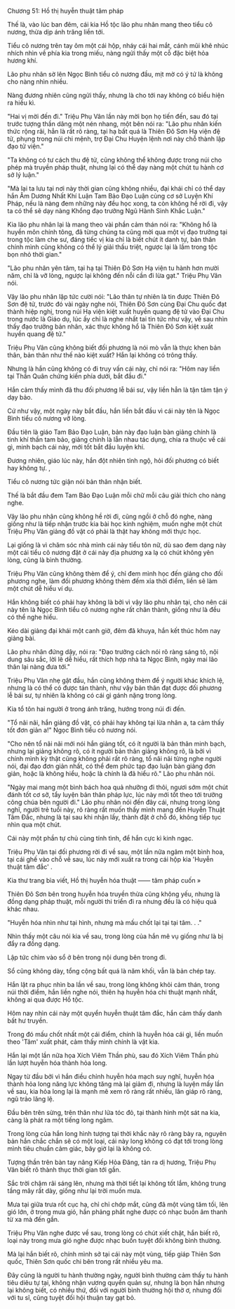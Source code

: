 




Chương 51: Hồ thị huyễn thuật tâm pháp


Thế là, vào lúc ban đêm, cái kia Hồ tộc lão phu nhân mang theo tiểu cô nương, thừa dịp ánh trăng liền tới.

Tiểu cô nương trên tay ôm một cái hộp, nháy cái hai mắt, cánh mũi khẽ nhúc nhích nhìn về phía kia trong miếu, nàng ngửi thấy một cỗ đặc biệt hỏa hương khí.

Lão phu nhân sờ lên Ngọc Bình tiểu cô nương đầu, mịt mờ có ý tứ là không cho nàng nhìn nhiều.

Nàng đương nhiên cũng ngửi thấy, nhưng là cho tới nay không có biểu hiện ra hiếu kì.

"Hai vị mời đến đi." Triệu Phụ Vân lần này mời bọn họ tiến đến, sau đó tại trước tượng thần dâng một nén nhang, một bên nói ra: "Lão phu nhân kiến thức rộng rãi, hẳn là rất rõ ràng, tại hạ bất quá là Thiên Đô Sơn Hạ viện đệ tử, phụng trong núi chi mệnh, trợ Đại Chu Huyện lệnh nơi này chỗ thành lập đạo tử viện."

"Ta không có tư cách thu đệ tử, cũng không thể không được trong núi cho phép mà truyền pháp thuật, nhưng lại có thể dạy nàng một chút tu hành cơ sở lý luận."

"Mà lại ta lưu tại nơi này thời gian cũng không nhiều, đại khái chỉ có thể dạy hắn Âm Dương Nhất Khí Luận Tam Bảo Đạo Luận cùng cơ sở Luyện Khí Pháp, nếu là nàng đem những này đều học xong, ta còn không hề rời đi, vậy ta có thể sẽ dạy nàng Khổng đạo trưởng Ngũ Hành Sinh Khắc Luận."

Kia lão phu nhân lại là mang theo vài phần cảm thán nói ra: "Không hổ là huyền môn chính tông, đã từng chúng ta cũng mời qua một vị đạo trưởng tại trong tộc làm che sư, đáng tiếc vị kia chỉ là biết chút ít danh tự, bản thân chính mình cũng không có thể lý giải thấu triệt, ngược lại là lầm trong tộc bọn nhỏ thời gian."

"Lão phu nhân yên tâm, tại hạ tại Thiên Đô Sơn Hạ viện tu hành hơn mười năm, chỉ là vỡ lòng, ngược lại không đến nỗi cần đi lừa gạt." Triệu Phụ Vân nói.

Vậy lão phu nhân lập tức cười nói: "Lão thân tự nhiên là tin được Thiên Đô Sơn đệ tử, trước đó vài ngày nghe nói, Thiên Đô Sơn cùng Đại Chu quốc đạt thành hiệp nghị, trong núi Hạ viện kiệt xuất huyền quang đệ tử vào Đại Chu trong nước là Giáo dụ, lúc ấy chỉ là nghe nhất tai tin tức như vậy, về sau nhìn thấy đạo trưởng bản nhân, xác thực không hổ là Thiên Đô Sơn kiệt xuất huyền quang đệ tử."

Triệu Phụ Vân cũng không biết đối phương là nói mò vẫn là thực khen bản thân, bản thân như thế nào kiệt xuất? Hắn lại không có trông thấy.

Nhưng là hắn cũng không có đi truy vấn cái này, chỉ nói ra: "Hôm nay liền tại Thần Quân chứng kiến phía dưới, bắt đầu đi."

Hắn cảm thấy mình đã thu đối phương lễ bái sư, vậy liền hẳn là tận tâm tận ý dạy bảo.

Cứ như vậy, một ngày này bắt đầu, hắn liền bắt đầu vì cái này tên là Ngọc Bình tiểu cô nương vỡ lòng.

Đầu tiên là giáo Tam Bảo Đạo Luận, bản này đạo luận bàn giảng chính là tinh khí thần tam bảo, giảng chính là lẫn nhau tác dụng, chia ra thuộc về cái gì, minh bạch cái này, mới tốt bắt đầu luyện khí.

Đương nhiên, giáo lúc này, hắn đột nhiên tỉnh ngộ, hỏi đối phương có biết hay không tự. ,

Tiểu cô nương tức giận nói bản thân nhận biết.

Thế là bắt đầu đem Tam Bảo Đạo Luận mỗi chữ mỗi câu giải thích cho nàng nghe.

Vậy lão phu nhân cũng không hề rời đi, cũng ngồi ở chỗ đó nghe, nàng giống như là tiếp nhận trước kia bài học kinh nghiệm, muốn nghe một chút Triệu Phụ Vân giảng đồ vật có phải là thật hay không mới thực học.

Lại giống là vì chăm sóc nhà mình cái này tiểu tôn nữ, dù sao đem dạng này một cái tiểu cô nương đặt ở cái này địa phương xa lạ có chút không yên lòng, cũng là bình thường.

Triệu Phụ Vân cũng không thèm để ý, chỉ đem mình học đến giảng cho đối phương nghe, làm đối phương không thèm đếm xỉa thời điểm, liền sẽ làm một chút dễ hiểu ví dụ.

Hắn không biết có phải hay không là bởi vì vậy lão phu nhân tại, cho nên cái này tên là Ngọc Bình tiểu cô nương nghe rất chân thành, giống như là đều có thể nghe hiểu.

Kéo dài giảng đại khái một canh giờ, đêm đã khuya, hắn kết thúc hôm nay giảng bài.

Lão phu nhân đứng dậy, nói ra: "Đạo trưởng cách nói rõ ràng sáng tỏ, nội dung sâu sắc, lời lẽ dễ hiểu, rất thích hợp nhà ta Ngọc Bình, ngày mai lão thân lại nàng đưa tới."

Triệu Phụ Vân nhẹ gật đầu, hắn cũng không thèm để ý người khác khích lệ, nhưng là có thể có được tán thành, như vậy bản thân đạt được đối phương lễ bái sư, tự nhiên là không có cái gì gánh nặng trong lòng.

Kia tổ tôn hai người ở trong ánh trăng, hướng trong núi đi đến.

"Tổ nãi nãi, hắn giảng đồ vật, có phải hay không tại lừa nhân a, ta cảm thấy tốt đơn giản a!" Ngọc Bình tiểu cô nương nói.

"Cho nên tổ nãi nãi mới nói hắn giảng tốt, có ít người là bản thân minh bạch, nhưng lại giảng không rõ, có ít người bản thân giảng không rõ, là bởi vì chính mình kỳ thật cũng không phải rất rõ ràng, tổ nãi nãi từng nghe người nói, đại đạo đơn giản nhất, có thể đem phức tạp đạo luận bàn giảng đơn giản, hoặc là không hiểu, hoặc là chính là đã hiểu rõ." Lão phu nhân nói.

"Ngày mai mang một bình bách hoa quả nhưỡng đi thôi, ngươi sớm một chút đánh tốt cơ sở, tẩy luyện bản thân pháp lực, lúc này mới tốt theo tới trưởng công chúa bên người đi." Lão phu nhân nói đến đây cái, nhưng trong lòng nghĩ, người trẻ tuổi này, rõ ràng rất muốn thấy mình mang đến Huyễn Thuật Tâm Đắc, nhưng là tại sau khi nhận lấy, thành đặt ở chỗ đó, không tiếp tục nhìn qua một chút.

Cái này một phần tự chủ cùng tính tình, để hắn cực kì kinh ngạc.

Triệu Phụ Vân tại đối phương rời đi về sau, một lần nữa ngâm một bình hoa, tại cái ghế vào chỗ về sau, lúc này mới xuất ra trong cái hộp kia 'Huyễn thuật tâm đắc' .

Kia thư trang bìa viết, Hồ thị huyễn hóa thuật —— tâm pháp cuốn »

Thiên Đô Sơn bên trong huyễn hóa truyền thừa cũng không yếu, nhưng là đồng dạng pháp thuật, mỗi người thi triển đi ra nhưng đều là có hiệu quả khác nhau.

"Huyễn hóa nhìn như tại hình, nhưng mà mấu chốt lại tại tại tâm. . ."

Nhìn thấy một câu nói kia về sau, trong lòng của hắn mê vụ giống như là bị đẩy ra đồng dạng.

Lập tức chìm vào sổ ở bên trong nội dung bên trong đi.

Sổ cũng không dày, tổng cộng bất quá là năm khối, vẫn là bản chép tay.

Hắn lật ra phục nhìn ba lần về sau, trong lòng không khỏi cảm thán, trong núi thời điểm, hắn liền nghe nói, thiên hạ huyễn hóa chi thuật mạnh nhất, không ai qua được Hồ tộc.

Hôm nay nhìn cái này một quyển huyễn thuật tâm đắc, hắn cảm thấy danh bất hư truyền.

Trong đó mấu chốt nhất một cái điểm, chính là huyễn hóa cái gì, liền muốn theo 'Tâm' xuất phát, cảm thấy mình chính là vật kia.

Hắn lại một lần nữa họa Xích Viêm Thần phù, sau đó Xích Viêm Thần phù lần lượt huyễn hóa thành hỏa long.

Ngay từ đầu bởi vì hắn điều chỉnh huyễn hóa mạch suy nghĩ, huyễn hóa thành hỏa long năng lực không tăng mà lại giảm đi, nhưng là luyện mấy lần về sau, kia hỏa long lại là mạnh mẽ xem rõ ràng rất nhiều, lân giáp rõ ràng, ngũ trảo lăng lệ.

Đầu bên trên sừng, trên thân như lửa tóc đỏ, tại thành hình một sát na kia, càng là phát ra một tiếng long ngâm.

Trong lòng của hắn long hình tượng tại thời khắc này rõ ràng bày ra, nguyên bản hắn chắc chắn sẽ có một loại, cái này long không có đạt tới trong lòng mình tiêu chuẩn cảm giác, bây giờ lại là không có.

Tượng thần trên bàn tay nâng Kiếp Hỏa Đăng, tản ra dị hương, Triệu Phụ Vân biết rõ thành thục thời gian tới gần.

Sắc trời chậm rãi sáng lên, nhưng mà thời tiết lại không tốt lắm, không trung tầng mây rất dày, giống như lại trời muốn mưa.

Mưa tại giữa trưa rốt cục hạ, chỉ chỉ chớp mắt, cũng đã một vùng tăm tối, lên gió lớn, ở trong mưa gió, hắn phảng phất nghe được có nhạc buồn âm thanh từ xa mà đến gần.

Triệu Phụ Vân nghe được về sau, trong lòng có chút xiết chặt, hắn biết rõ, loại này trong mưa gió nghe được nhạc buồn tuyệt đối không bình thường.

Mà lại hắn biết rõ, chính mình sở tại cái này một vùng, tiếp giáp Thiên Sơn quốc, Thiên Sơn quốc chi bên trong rất nhiều yêu ma.

Đây cũng là người tu hành thường ngày, người bình thường cảm thấy tu hành tiêu diêu tự tại, không nhận vương quyền quản sự, nhưng là bọn hắn nhưng lại không biết, có nhiều thứ, đối với người bình thường hội thờ ơ, nhưng đối với tu sĩ, cũng tuyệt đối hội thuận tay gạt bỏ.




